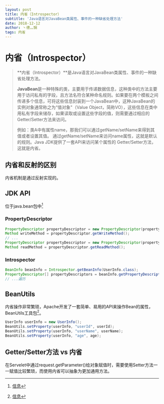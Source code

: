 ```yaml
---
layout: post
title: 内省（Introspector）
subtitle: 'Java语言对JavaBean类属性、事件的一种缺省处理方法'
date: 2018-12-12
author: 丶德灬锅
tags: 内省
---
```


# 内省（Introspector）

> **内省（Introspector）**是Java语言对JavaBean类属性、事件的一种缺省处理方法。
>
> **JavaBean**是一种特殊的类，主要用于传递数据信息，这种类中的方法主要用于访问私有的字段，且方法名符合某种命名规则。如果要在两个模板之间传递多个信息，可将这些信息封装到一个JavaBean中，这种JavaBean的实例对象通常称之为“值对象"（Value Object，简称VO），这些信息在类中用私有字段来储存，如果读取或设置这些字段的值，则需要通过相应的Getter/Setter方法来访问。
>
> 例如：类A中有属性name，那我们可以通过getName/setName来得到其值或者设置其值。 通过getName/setName来访问name属性，这就是默认的规则。Java JDK提供了一套API来访问某个属性的 Getter/Setter方法，这就是内省。

## 内省和反射的区别

内省机制是通过反射实现的。

## JDK API

位于java.bean包中[^1]

### PropertyDescriptor

```java
PropertyDescriptor propertyDescriptor = new PropertyDescriptor(propertyName, UserInfo.class);
Method writeMethod = propertyDescriptor.getWriteMethod();
// ...
PropertyDescriptor propertyDescriptor = new PropertyDescriptor(propertyName, UserInfo.class);
Method readMethod = propertyDescriptor.getReadMethod();
```

### Introspector

```java
BeanInfo beanInfo = Introspector.getBeanInfo(UserInfo.class);
PropertyDescriptor[] propertyDescriptors = beanInfo.getPropertyDescriptors();
// ...遍历
```

## BeanUtils

内省操作非常繁琐，Apache开发了一套简单、易用的API来操作Bean的属性，BeanUtils工具包[^1]。

```java
UserInfo userInfo = new UserInfo();
BeanUtils.setProperty(userInfo, "userId", userId);
BeanUtils.setProperty(userInfo, "userName", userName);
BeanUtils.setProperty(userInfo, "age", age);
```

## Getter/Setter方法 vs 内省

在Servelet中通过request.getParameter()给对象赋值时，需要使用Setter方法一一赋值比较繁琐，而使用内省可以抽象为更加通用方法。

[^1]: [信息](https://code.aliyun.com/lideyu/j2se/tree/master/basic/src/main/java/com/ldy/advanced/introspector)
